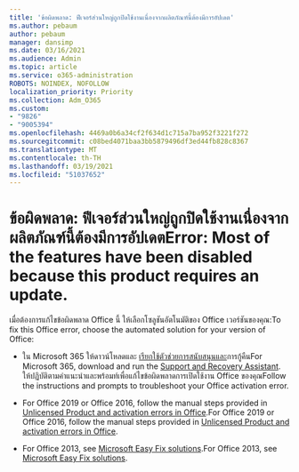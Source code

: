 ```yaml
---
title: 'ข้อผิดพลาด: ฟีเจอร์ส่วนใหญ่ถูกปิดใช้งานเนื่องจากผลิตภัณฑ์นี้ต้องมีการอัปเดต'
ms.author: pebaum
author: pebaum
manager: dansimp
ms.date: 03/16/2021
ms.audience: Admin
ms.topic: article
ms.service: o365-administration
ROBOTS: NOINDEX, NOFOLLOW
localization_priority: Priority
ms.collection: Adm_O365
ms.custom:
- "9826"
- "9005394"
ms.openlocfilehash: 4469a0b6a34cf2f634d1c715a7ba952f3221f272
ms.sourcegitcommit: c08bed4071baa3bb5879496df3ed44fb828c8367
ms.translationtype: MT
ms.contentlocale: th-TH
ms.lasthandoff: 03/19/2021
ms.locfileid: "51037652"
---
```

# <a name="error-most-of-the-features-have-been-disabled-because-this-product-requires-an-update"></a><span data-ttu-id="41ec3-102">ข้อผิดพลาด: ฟีเจอร์ส่วนใหญ่ถูกปิดใช้งานเนื่องจากผลิตภัณฑ์นี้ต้องมีการอัปเดต</span><span class="sxs-lookup"><span data-stu-id="41ec3-102">Error: Most of the features have been disabled because this product requires an update.</span></span>

<span data-ttu-id="41ec3-103">เมื่อต้องการแก้ไขข้อผิดพลาด Office นี้ ให้เลือกโซลูชันอัตโนมัติของ Office เวอร์ชันของคุณ:</span><span class="sxs-lookup"><span data-stu-id="41ec3-103">To fix this Office error, choose the automated solution for your version of Office:</span></span>

- <span data-ttu-id="41ec3-104">ใน Microsoft 365 ให้ดาวน์โหลดและ [เรียกใช้ตัวช่วยการสนับสนุนและ](https://aka.ms/SaRA-OfficeActivation-Chat)การกู้คืน</span><span class="sxs-lookup"><span data-stu-id="41ec3-104">For Microsoft 365, download and run the [Support and Recovery Assistant](https://aka.ms/SaRA-OfficeActivation-Chat).</span></span> <span data-ttu-id="41ec3-105">ให้ปฏิบัติตามคําแนะนําและพร้อมท์เพื่อแก้ไขข้อผิดพลาดการเปิดใช้งาน Office ของคุณ</span><span class="sxs-lookup"><span data-stu-id="41ec3-105">Follow the instructions and prompts to troubleshoot your Office activation error.</span></span>

- <span data-ttu-id="41ec3-106">For Office 2019 or Office 2016, follow the manual steps provided in [Unlicensed Product and activation errors in Office](https://support.microsoft.com/office/0d23d3c0-c19c-4b2f-9845-5344fedc4380#bkmk_fixyourself).</span><span class="sxs-lookup"><span data-stu-id="41ec3-106">For Office 2019 or Office 2016, follow the manual steps provided in [Unlicensed Product and activation errors in Office](https://support.microsoft.com/office/0d23d3c0-c19c-4b2f-9845-5344fedc4380#bkmk_fixyourself).</span></span>

- <span data-ttu-id="41ec3-107">For Office 2013, see [Microsoft Easy Fix solutions](https://support.microsoft.com/topic/microsoft-easy-fix-solutions-have-been-discontinued-b0f4b5f9-3b5a-bd9e-d75d-d45e2f12e16c).</span><span class="sxs-lookup"><span data-stu-id="41ec3-107">For Office 2013, see [Microsoft Easy Fix solutions](https://support.microsoft.com/topic/microsoft-easy-fix-solutions-have-been-discontinued-b0f4b5f9-3b5a-bd9e-d75d-d45e2f12e16c).</span></span>